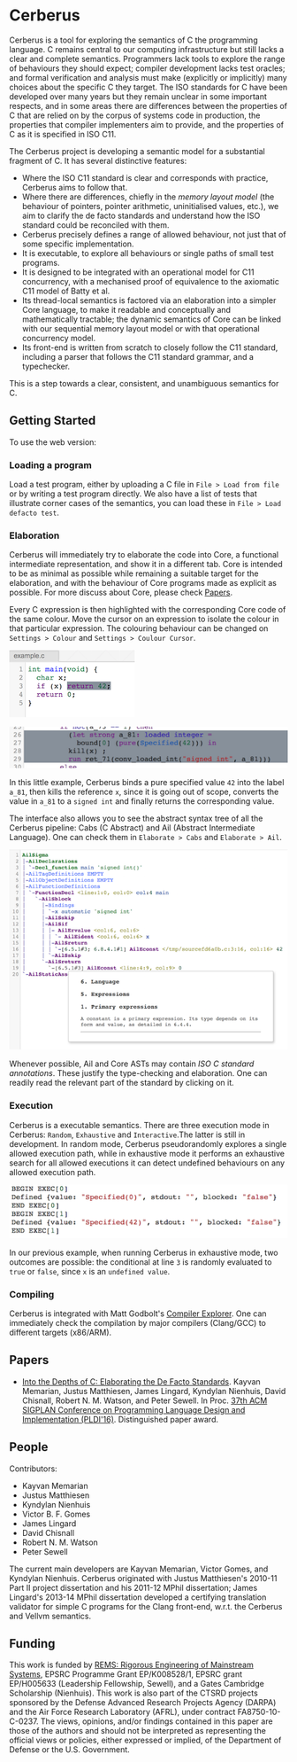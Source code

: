 Cerberus
========

Cerberus is a tool for exploring the semantics of C the programming language.
C remains central to our computing infrastructure but still lacks a clear and
complete semantics. Programmers lack tools to explore the range of behaviours
they should expect; compiler development lacks test oracles; and formal
verification and analysis must make (explicitly or implicitly) many choices
about the specific C they target. The ISO standards for C have been developed
over many years but they remain unclear in some important respects, and in some
areas there are differences between the properties of C that are relied on by
the corpus of systems code in production, the properties that compiler
implementers aim to provide, and the properties of C as it is specified in ISO
C11.

The Cerberus project is developing a semantic model for a substantial fragment
of C. It has several distinctive features:

* Where the ISO C11 standard is clear and corresponds with practice, Cerberus
  aims to follow that.
* Where there are differences, chiefly in the *memory layout model* (the
  behaviour of pointers, pointer arithmetic, uninitialised values, etc.), we
  aim to clarify the de facto standards and understand how the ISO standard could
  be reconciled with them.
* Cerberus precisely defines a range of allowed behaviour, not just that of
  some specific implementation.
* It is executable, to explore all behaviours or single paths of small test
  programs.
* It is designed to be integrated with an operational model for C11
  concurrency, with a mechanised proof of equivalence to the axiomatic C11 model
  of Batty et al.
* Its thread-local semantics is factored via an elaboration into a simpler Core
  language, to make it readable and conceptually and mathematically tractable;
  the dynamic semantics of Core can be linked with our sequential memory layout
  model or with that operational concurrency model.
* Its front-end is written from scratch to closely follow the C11 standard,
  including a parser that follows the C11 standard grammar, and a typechecker.

This is a step towards a clear, consistent, and unambiguous semantics for C.

Getting Started
---------------

To use the web version:

### Loading a program

Load a test program, either by uploading a C file in `File > Load from file` or
by writing a test program directly. We also have a list of tests that
illustrate corner cases of the semantics, you can load these in `File > Load
defacto test`.

### Elaboration

Cerberus will immediately try to elaborate the code into Core, a functional
intermediate representation, and show it in a different tab.  Core is intended
to be as minimal as possible while remaining a suitable target for the
elaboration, and with the behaviour of Core programs made as explicit as
possible. For more discuss about Core, please check [Papers](#papers).

Every C expression is then highlighted with the corresponding Core code of the
same colour. Move the cursor on an expression to isolate the colour in that
particular expression.
The colouring behaviour can be changed on `Settings > Colour` and `Settings >
Coulour Cursor`.

![](img/return.png)

![](img/core_return.png)

In this little example, Cerberus binds a pure specified value `42` into the
label `a_81`, then kills the reference `x`, since it is going out of scope,
converts the value in `a_81` to a `signed int` and finally returns the
corresponding value.

The interface also allows you to see the abstract syntax tree of all the
Cerberus pipeline: Cabs (C Abstract) and Ail (Abstract Intermediate Language).
One can check them in `Elaborate > Cabs` and `Elaborate > Ail`.

![](img/ail.png)

Whenever possible, Ail and Core ASTs may contain _ISO C standard annotations_.
These justify the type-checking and elaboration. One can readily read the
relevant part of the standard by clicking on it.

### Execution

Cerberus is a executable semantics.  There are three execution mode in
Cerberus: `Random`, `Exhaustive` and `Interactive`.The latter is still in
development. In random mode, Cerberus pseudorandomly explores a single allowed
execution path, while in exhaustive mode it performs an exhaustive search for
all allowed executions it can detect undefined behaviours on any allowed
execution path.

![](img/exec.png)

In our previous example, when running Cerberus in exhaustive mode, two outcomes
are possible: the conditional at line `3` is randomly evaluated to `true` or
`false`, since `x` is an `undefined value`.

### Compiling

Cerberus is integrated with Matt Godbolt's [Compiler
Explorer](https://godbolt.org). One can immediately check the compilation by
major compilers (Clang/GCC) to different targets (x86/ARM).

<a name="papers"></a> Papers
------

* [Into the Depths of C: Elaborating the De Facto
Standards](http://www.cl.cam.ac.uk/~km569/into_the_depths_of_C.pdf). Kayvan
Memarian, Justus Matthiesen, James Lingard, Kyndylan Nienhuis, David Chisnall,
Robert N. M. Watson, and Peter Sewell. In Proc.
[37th ACM SIGPLAN Conference  on Programming Language Design and Implementation
(PLDI'16)](http://conf.researchr.org/home/pldi-2016). Distinguished paper award.

People
------

Contributors:

* Kayvan Memarian
* Justus Matthiesen
* Kyndylan Nienhuis
* Victor B. F. Gomes
* James Lingard
* David Chisnall
* Robert N. M. Watson
* Peter Sewell

The current main developers are Kayvan Memarian, Victor Gomes, and Kyndylan
Nienhuis. Cerberus originated with Justus Matthiesen's 2010-11 Part II project
dissertation and his 2011-12 MPhil dissertation; James Lingard's 2013-14 MPhil
dissertation developed a certifying translation validator for simple C programs
for the Clang front-end, w.r.t. the Cerberus and Vellvm semantics.

Funding
-------

This work is funded by [REMS: Rigorous Engineering of Mainstream
Systems](http://www.cl.cam.ac.uk/~pes20/rems), EPSRC Programme Grant
EP/K008528/1, EPSRC grant EP/H005633 (Leadership Fellowship, Sewell), and a
Gates Cambridge Scholarship (Nienhuis). This work is also part of the CTSRD
projects sponsored by the Defense Advanced Research Projects Agency (DARPA) and
the Air Force Research Laboratory (AFRL), under contract FA8750-10-C-0237. The
views, opinions, and/or findings contained in this paper are those of the
authors and should not be interpreted as representing the official views or
policies, either expressed or implied, of the Department of Defense or the U.S.
Government.
